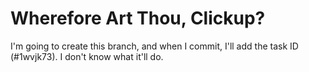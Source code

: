 # Wherefore Art Thou, Clickup? 

I'm going to create this branch, and when I commit, I'll add the task ID (#1wvjk73). I don't know what it'll do.
